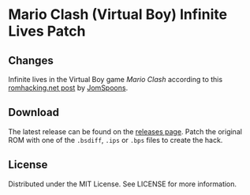 # Mario Clash (Virtual Boy) Infinite Lives Patch

## Changes

Infinite lives in the Virtual Boy game
*Mario Clash*
according to this
[romhacking.net post](https://www.romhacking.net/forum/index.php?msg=449379)
by
[JomSpoons](https://www.romhacking.net/forum/index.php?action=profile;u=38651).

## Download
The latest release can be found on the
[releases page](https://github.com/lightbulb-sun/marioclash-infinitelives/releases).
Patch the original ROM with one of the `.bsdiff`, `.ips` or `.bps` files
to create the hack.

## License
Distributed under the MIT License. See LICENSE for more information.
